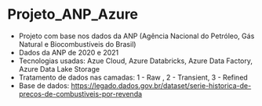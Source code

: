 # Projeto_ANP_Azure

- Projeto com base nos dados da ANP (Agência Nacional do Petróleo, Gás Natural e Biocombustíveis do Brasil)
- Dados da ANP de 2020 e 2021
- Tecnologias usadas: Azue Cloud, Azure Databricks, Azure Data Factory, Azure Data Lake Storage
- Tratamento de dados nas camadas: 1 - Raw , 2 - Transient, 3 - Refined
- Base de dados: https://legado.dados.gov.br/dataset/serie-historica-de-precos-de-combustiveis-por-revenda

